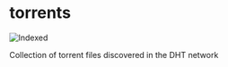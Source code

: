 torrents 
========
![Indexed](https://img.shields.io/badge/indexed-235376-blue)

Collection of torrent files discovered in the DHT network
